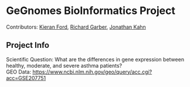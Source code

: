 # GeGnomes BioInformatics Project
Contributors: [Kieran Ford](https://github.com/Kieran-Ford), [Richard Garber](https://github.com/rgarber11), [Jonathan Kahn](https://github.com/kjonathan024)
## Project Info
Scientific Question: What are the differences in gene expression between healthy, moderate, and severe asthma patients?  
GEO Data: <https://www.ncbi.nlm.nih.gov/geo/query/acc.cgi?acc=GSE207751>

